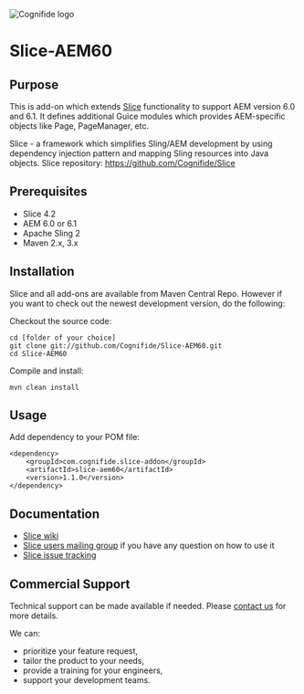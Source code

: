 ![Cognifide logo](http://cognifide.github.io/images/cognifide-logo.png)

Slice-AEM60
========

## Purpose

This is add-on which extends [Slice](https://github.com/Cognifide/Slice) functionality to support AEM version 6.0 and 6.1. It defines additional Guice modules which provides AEM-specific objects like Page, PageManager, etc.

Slice - a framework which simplifies Sling/AEM development by using dependency injection pattern and mapping Sling resources into Java objects. Slice repository: https://github.com/Cognifide/Slice

## Prerequisites

* Slice 4.2
* AEM 6.0 or 6.1
* Apache Sling 2
* Maven 2.x, 3.x

## Installation

Slice and all add-ons are available from Maven Central Repo. However if you want to check out the newest development version, do the following:

Checkout the source code:

    cd [folder of your choice]
    git clone git://github.com/Cognifide/Slice-AEM60.git
    cd Slice-AEM60

Compile and install:

    mvn clean install

## Usage

Add dependency to your POM file:

   
    <dependency>
        <groupId>com.cognifide.slice-addon</groupId>
        <artifactId>slice-aem60</artifactId>
        <version>1.1.0</version>
    </dependency>
    

## Documentation

* [Slice wiki](https://cognifide.atlassian.net/wiki/display/SLICE)
* [Slice users mailing group](http://slice-users.2340343.n4.nabble.com/) if you have any question on how to use it
* [Slice issue tracking](https://cognifide.atlassian.net/browse/SLICE)

## Commercial Support

Technical support can be made available if needed. Please [contact us](mailto:slice-support@cognifide.com) for more details.

We can:

* prioritize your feature request,
* tailor the product to your needs,
* provide a training for your engineers,
* support your development teams.
